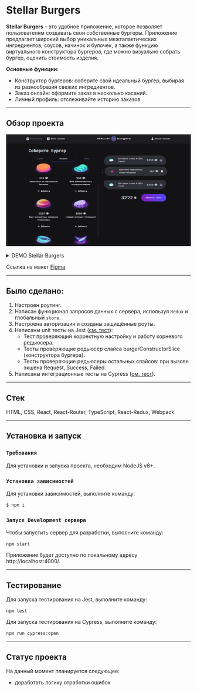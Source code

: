 # Stellar Burgers
 **Stellar Burgers**  - это удобное приложение, которое позволяет пользователям создавать свои собственные бургеры.  Приложение предлагает широкий выбор уникальных межгалактических ингредиентов, соусов, начинок и булочек, а также функцию виртуального конструктора бургеров, где можно визуально собрать бургер, оценить стоимость изделия. <br>

 **Основные функции:** 
- Конструктор бургеров: соберите свой идеальный бургер, выбирая из разнообразия свежих ингредиентов. 
- Заказ онлайн: оформите заказ в несколько касаний. 
- Личный профиль: отслеживайте историю заказов.
---
## Обзор проекта
![Preview image](assets/stellar-burger.png)
<details><summary>DEMO Stellar Burgers</summary>

![Preview image](assets/stellarburger.gif)  
</details>

 Ссылка на макет [Figma](https://www.figma.com/design/vIywAvqfkOIRWGOkfOnReY/React-Fullstack_-%D0%9F%D1%80%D0%BE%D0%B5%D0%BA%D1%82%D0%BD%D1%8B%D0%B5-%D0%B7%D0%B0%D0%B4%D0%B0%D1%87%D0%B8-(3-%D0%BC%D0%B5%D1%81%D1%8F%D1%86%D0%B0)_external_link?node-id=849-1002&t=VhfFtQQA97xYOoQa-0).

---
## Было сделано:
1. Настроен роутинг.
2. Написан функционал запросов данных с сервера, используя `Redux` и глобальный `store`.
3. Настроена авторизация и созданы защищённые роуты.
4. Написаны unit тесты на Jest ([см. тест](/__tests__/)):
    - Тест проверяющий корректную настройку и работу корневого редьюсера.
    - Тесты проверяющие редьюсер слайса burgerConstructorSlice (конструктора бургера).
    - Тесты проверяющие редьюсеры остальных слайсов: при вызове экшена Request, Success, Failed.
5. Написаны интеграционные тесты на Cypress ([см. тест](/cypress/e2e/stellarBurger/stellarBurger.cy.ts)).
---
## Стек
HTML, CSS, React, React-Router, TypeScript, React-Redux, Webpack

---
## Установка и запуск
### `Требования`
Для установки и запуска проекта, необходим NodeJS v8+.
### `Установка зависимостей`
Для установки зависимостей, выполните команду:
```
$ npm i
```
### `Запуск Development сервера`
Чтобы запустить сервер для разработки, выполните команду:
```
npm start
```
Приложение будет доступно по локальному адресу http://localhost:4000/.

---
## Тестирование
Для запуска тестирования на Jest, выполните команду:
```
npm test
```
Для запуска тестирования на Cypress, выполните команду:
```
npm run cypress:open
```
---
## Статус проекта
На данный момент планируется следующее:
-	доработать логику отработки ошибок

